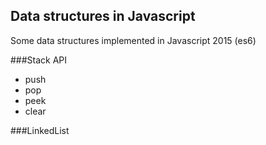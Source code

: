 ## Data structures in Javascript

Some data structures implemented in Javascript 2015 (es6)

###Stack
API
- push
- pop
- peek
- clear

###LinkedList





